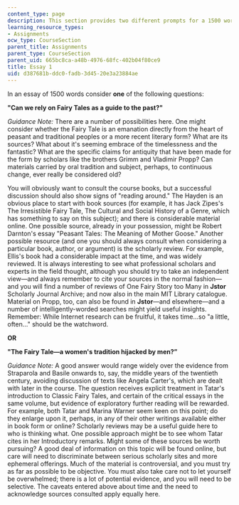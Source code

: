 ```yaml
---
content_type: page
description: This section provides two different prompts for a 1500 word essay assignment.
learning_resource_types:
- Assignments
ocw_type: CourseSection
parent_title: Assignments
parent_type: CourseSection
parent_uid: 665bc8ca-a48b-4976-68fc-402b04f80ce9
title: Essay 1
uid: d387681b-ddc0-fadb-3d45-20e3a23884ae
---
```


In an essay of 1500 words consider **one** of the following questions:

**"Can we rely on Fairy Tales as a guide to the past?"**

_Guidance Note:_ There are a number of possibilities here. One might consider whether the Fairy Tale is an emanation directly from the heart of peasant and traditional peoples or a more recent literary form? What are its sources? What about it's seeming embrace of the timelessness and the fantastic? What are the specific claims for antiquity that have been made for the form by scholars like the brothers Grimm and Vladimir Propp? Can materials carried by oral tradition and subject, perhaps, to continuous change, ever really be considered old?

You will obviously want to consult the course books, but a successful discussion should also show signs of "reading around." The Hayden is an obvious place to start with book sources (for example, it has Jack Zipes's The Irresistible Fairy Tale, The Cultural and Social History of a Genre, which has something to say on this subject); and there is considerable material online. One possible source, already in your possession, might be Robert Darnton's essay "Peasant Tales: The Meaning of Mother Goose." Another possible resource (and one you should always consult when considering a particular book, author, or argument) is the scholarly review. For example, Ellis's book had a considerable impact at the time, and was widely reviewed. It is always interesting to see what professional scholars and experts in the field thought, although you should try to take an independent view—and always remember to cite your sources in the normal fashion—and you will find a number of reviews of One Fairy Story too Many in **Jstor** Scholarly Journal Archive; and now also in the main MIT Library catalogue. Material on Propp, too, can also be found in **Jstor**—and elsewhere—and a number of intelligently-worded searches might yield useful insights. Remember: While Internet research can be fruitful, it takes time…so "a little, often…" should be the watchword.

**OR**

**"The Fairy Tale—a women's tradition hijacked by men?”**

_Guidance Note:_ A good answer would range widely over the evidence from Straparola and Basile onwards to, say, the middle years of the twentieth century, avoiding discussion of texts like Angela Carter's, which are dealt with later in the course. The question receives explicit treatment in Tatar's introduction to Classic Fairy Tales, and certain of the critical essays in the same volume, but evidence of exploratory further reading will be rewarded. For example, both Tatar and Marina Warner seem keen on this point; do they enlarge upon it, perhaps, in any of their other writings available either in book form or online? Scholarly reviews may be a useful guide here to who is thinking what. One possible approach might be to see whom Tatar cites in her Introductory remarks. Might some of these sources be worth pursuing? A good deal of information on this topic will be found online, but care will need to discriminate between serious scholarly sites and more ephemeral offerings. Much of the material is controversial, and you must try as far as possible to be objective. You must also take care not to let yourself be overwhelmed; there is a lot of potential evidence, and you will need to be selective. The caveats entered above about time and the need to acknowledge sources consulted apply equally here.